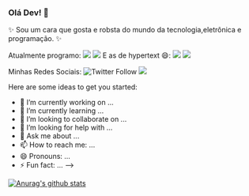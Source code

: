 ### Olá Dev! 👋

✨ Sou um cara que gosta e robsta do mundo da tecnologia,eletrônica e programação. ✨

Atualmente programo: <img src="https://img.shields.io/badge/-JavaScript-yellow"/> <img src="https://img.shields.io/badge/C%2B%2B-Arduino-brightgreen"/>
E as de hypertext 😄: <img src="https://img.shields.io/badge/-HTML5-orange"/> <img src="https://img.shields.io/badge/-CSS3-blue"/>

Minhas Redes Sociais:
![Twitter Follow](https://img.shields.io/twitter/follow/Samuelllr_htcod?style=social) <a href="https://codepen.io/samuellr"><img src="https://img.shields.io/badge/-Codepen-lightgrey"/></a>

Here are some ideas to get you started:

- 🔭 I’m currently working on ...
- 🌱 I’m currently learning ...
- 👯 I’m looking to collaborate on ...
- 🤔 I’m looking for help with ...
- 💬 Ask me about ...
- 📫 How to reach me: ...
- 😄 Pronouns: ...
- ⚡ Fun fact: ...
-->


[![Anurag's github stats](https://github-readme-stats.vercel.app/api?username=samuelllr&show_icons=true)](https://github.com/anuraghazra/github-readme-stats)
